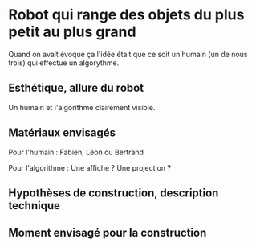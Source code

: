 # Robot qui range des objets du plus petit au plus grand

Quand on avait évoqué ça l'idée était que ce soit un humain (un de nous trois) qui effectue un algorythme.

## Esthétique, allure du robot

Un humain et l'algorithme clairement visible.

## Matériaux envisagés

Pour l'humain : Fabien, Léon ou Bertrand

Pour l'algorithme : Une affiche ? Une projection ?

## Hypothèses de construction, description technique

## Moment envisagé pour la construction
